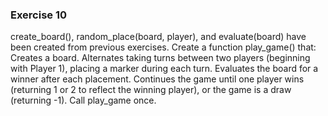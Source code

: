 ### Exercise 10

create_board(), random_place(board, player), and evaluate(board) have been created from previous exercises. Create a function play_game() that:
Creates a board.
Alternates taking turns between two players (beginning with Player 1), placing a marker during each turn.
Evaluates the board for a winner after each placement.
Continues the game until one player wins (returning 1 or 2 to reflect the winning player), or the game is a draw (returning -1).
Call play_game once.
